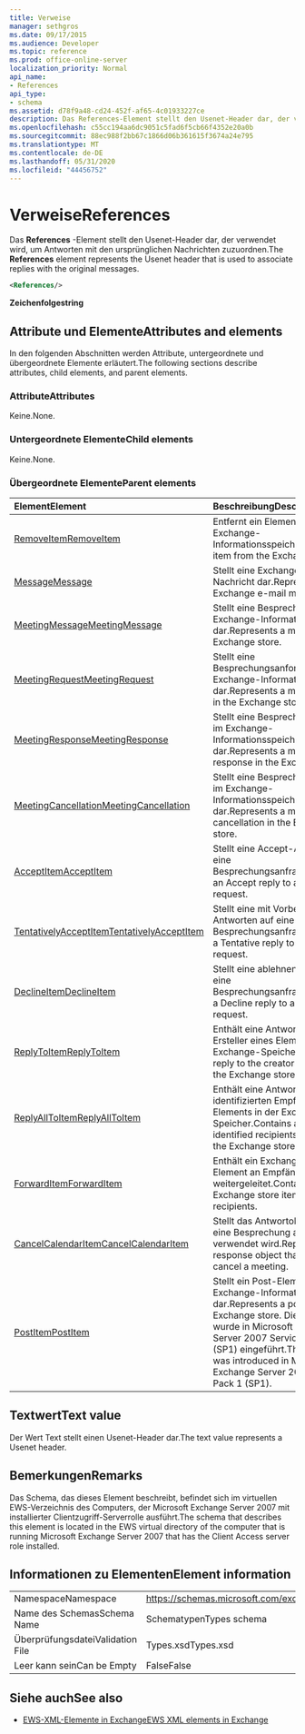 ```yaml
---
title: Verweise
manager: sethgros
ms.date: 09/17/2015
ms.audience: Developer
ms.topic: reference
ms.prod: office-online-server
localization_priority: Normal
api_name:
- References
api_type:
- schema
ms.assetid: d78f9a48-cd24-452f-af65-4c01933227ce
description: Das References-Element stellt den Usenet-Header dar, der verwendet wird, um Antworten mit den ursprünglichen Nachrichten zuzuordnen.
ms.openlocfilehash: c55cc194aa6dc9051c5fad6f5cb66f4352e20a0b
ms.sourcegitcommit: 88ec988f2bb67c1866d06b361615f3674a24e795
ms.translationtype: MT
ms.contentlocale: de-DE
ms.lasthandoff: 05/31/2020
ms.locfileid: "44456752"
---
```

# <a name="references"></a><span data-ttu-id="14b46-103">Verweise</span><span class="sxs-lookup"><span data-stu-id="14b46-103">References</span></span>

<span data-ttu-id="14b46-104">Das **References** -Element stellt den Usenet-Header dar, der verwendet wird, um Antworten mit den ursprünglichen Nachrichten zuzuordnen.</span><span class="sxs-lookup"><span data-stu-id="14b46-104">The **References** element represents the Usenet header that is used to associate replies with the original messages.</span></span> 
  
```xml
<References/>
```

 <span data-ttu-id="14b46-105">**Zeichenfolge**</span><span class="sxs-lookup"><span data-stu-id="14b46-105">**string**</span></span>
## <a name="attributes-and-elements"></a><span data-ttu-id="14b46-106">Attribute und Elemente</span><span class="sxs-lookup"><span data-stu-id="14b46-106">Attributes and elements</span></span>

<span data-ttu-id="14b46-107">In den folgenden Abschnitten werden Attribute, untergeordnete und übergeordnete Elemente erläutert.</span><span class="sxs-lookup"><span data-stu-id="14b46-107">The following sections describe attributes, child elements, and parent elements.</span></span>
  
### <a name="attributes"></a><span data-ttu-id="14b46-108">Attribute</span><span class="sxs-lookup"><span data-stu-id="14b46-108">Attributes</span></span>

<span data-ttu-id="14b46-109">Keine.</span><span class="sxs-lookup"><span data-stu-id="14b46-109">None.</span></span>
  
### <a name="child-elements"></a><span data-ttu-id="14b46-110">Untergeordnete Elemente</span><span class="sxs-lookup"><span data-stu-id="14b46-110">Child elements</span></span>

<span data-ttu-id="14b46-111">Keine.</span><span class="sxs-lookup"><span data-stu-id="14b46-111">None.</span></span>
  
### <a name="parent-elements"></a><span data-ttu-id="14b46-112">Übergeordnete Elemente</span><span class="sxs-lookup"><span data-stu-id="14b46-112">Parent elements</span></span>

|<span data-ttu-id="14b46-113">**Element**</span><span class="sxs-lookup"><span data-stu-id="14b46-113">**Element**</span></span>|<span data-ttu-id="14b46-114">**Beschreibung**</span><span class="sxs-lookup"><span data-stu-id="14b46-114">**Description**</span></span>|
|:-----|:-----|
|[<span data-ttu-id="14b46-115">RemoveItem</span><span class="sxs-lookup"><span data-stu-id="14b46-115">RemoveItem</span></span>](removeitem.md) <br/> |<span data-ttu-id="14b46-116">Entfernt ein Element aus dem Exchange-Informationsspeicher.</span><span class="sxs-lookup"><span data-stu-id="14b46-116">Removes an item from the Exchange store.</span></span>  <br/> |
|[<span data-ttu-id="14b46-117">Message</span><span class="sxs-lookup"><span data-stu-id="14b46-117">Message</span></span>](message-ex15websvcsotherref.md) <br/> |<span data-ttu-id="14b46-118">Stellt eine Exchange-E-Mail-Nachricht dar.</span><span class="sxs-lookup"><span data-stu-id="14b46-118">Represents an Exchange e-mail message.</span></span>  <br/> |
|[<span data-ttu-id="14b46-119">MeetingMessage</span><span class="sxs-lookup"><span data-stu-id="14b46-119">MeetingMessage</span></span>](meetingmessage.md) <br/> |<span data-ttu-id="14b46-120">Stellt eine Besprechung im Exchange-Informationsspeicher dar.</span><span class="sxs-lookup"><span data-stu-id="14b46-120">Represents a meeting in the Exchange store.</span></span>  <br/> |
|[<span data-ttu-id="14b46-121">MeetingRequest</span><span class="sxs-lookup"><span data-stu-id="14b46-121">MeetingRequest</span></span>](meetingrequest.md) <br/> |<span data-ttu-id="14b46-122">Stellt eine Besprechungsanforderung im Exchange-Informationsspeicher dar.</span><span class="sxs-lookup"><span data-stu-id="14b46-122">Represents a meeting request in the Exchange store.</span></span>  <br/> |
|[<span data-ttu-id="14b46-123">MeetingResponse</span><span class="sxs-lookup"><span data-stu-id="14b46-123">MeetingResponse</span></span>](meetingresponse.md) <br/> |<span data-ttu-id="14b46-124">Stellt eine Besprechungsantwort im Exchange-Informationsspeicher dar.</span><span class="sxs-lookup"><span data-stu-id="14b46-124">Represents a meeting response in the Exchange store.</span></span>  <br/> |
|[<span data-ttu-id="14b46-125">MeetingCancellation</span><span class="sxs-lookup"><span data-stu-id="14b46-125">MeetingCancellation</span></span>](meetingcancellation.md) <br/> |<span data-ttu-id="14b46-126">Stellt eine Besprechungsabsage im Exchange-Informationsspeicher dar.</span><span class="sxs-lookup"><span data-stu-id="14b46-126">Represents a meeting cancellation in the Exchange store.</span></span>  <br/> |
|[<span data-ttu-id="14b46-127">AcceptItem</span><span class="sxs-lookup"><span data-stu-id="14b46-127">AcceptItem</span></span>](acceptitem.md) <br/> |<span data-ttu-id="14b46-128">Stellt eine Accept-Antwort auf eine Besprechungsanfrage.</span><span class="sxs-lookup"><span data-stu-id="14b46-128">Represents an Accept reply to a meeting request.</span></span>  <br/> |
|[<span data-ttu-id="14b46-129">TentativelyAcceptItem</span><span class="sxs-lookup"><span data-stu-id="14b46-129">TentativelyAcceptItem</span></span>](tentativelyacceptitem.md) <br/> |<span data-ttu-id="14b46-130">Stellt eine mit Vorbehalt Antworten auf eine Besprechungsanfrage.</span><span class="sxs-lookup"><span data-stu-id="14b46-130">Represents a Tentative reply to a meeting request.</span></span>  <br/> |
|[<span data-ttu-id="14b46-131">DeclineItem</span><span class="sxs-lookup"><span data-stu-id="14b46-131">DeclineItem</span></span>](declineitem.md) <br/> |<span data-ttu-id="14b46-132">Stellt eine ablehnen Antwort auf eine Besprechungsanfrage.</span><span class="sxs-lookup"><span data-stu-id="14b46-132">Represents a Decline reply to a meeting request.</span></span>  <br/> |
|[<span data-ttu-id="14b46-133">ReplyToItem</span><span class="sxs-lookup"><span data-stu-id="14b46-133">ReplyToItem</span></span>](replytoitem.md) <br/> |<span data-ttu-id="14b46-134">Enthält eine Antwort an den Ersteller eines Elements in der Exchange-Speicher.</span><span class="sxs-lookup"><span data-stu-id="14b46-134">Contains a reply to the creator of an item in the Exchange store.</span></span>  <br/> |
|[<span data-ttu-id="14b46-135">ReplyAllToItem</span><span class="sxs-lookup"><span data-stu-id="14b46-135">ReplyAllToItem</span></span>](replyalltoitem.md) <br/> |<span data-ttu-id="14b46-136">Enthält eine Antwort an alle identifizierten Empfänger eines Elements in der Exchange-Speicher.</span><span class="sxs-lookup"><span data-stu-id="14b46-136">Contains a reply to all identified recipients of an item in the Exchange store.</span></span>  <br/> |
|[<span data-ttu-id="14b46-137">ForwardItem</span><span class="sxs-lookup"><span data-stu-id="14b46-137">ForwardItem</span></span>](forwarditem.md) <br/> |<span data-ttu-id="14b46-138">Enthält ein Exchange-Speicher-Element an Empfänger weitergeleitet.</span><span class="sxs-lookup"><span data-stu-id="14b46-138">Contains an Exchange store item to forward to recipients.</span></span>  <br/> |
|[<span data-ttu-id="14b46-139">CancelCalendarItem</span><span class="sxs-lookup"><span data-stu-id="14b46-139">CancelCalendarItem</span></span>](cancelcalendaritem.md) <br/> |<span data-ttu-id="14b46-140">Stellt das Antwortobjekt, das Sie eine Besprechung absagen verwendet wird.</span><span class="sxs-lookup"><span data-stu-id="14b46-140">Represents the response object that is used to cancel a meeting.</span></span>  <br/> |
|[<span data-ttu-id="14b46-141">PostItem</span><span class="sxs-lookup"><span data-stu-id="14b46-141">PostItem</span></span>](postitem.md) <br/> |<span data-ttu-id="14b46-142">Stellt ein Post-Element im Exchange-Informationsspeicher dar.</span><span class="sxs-lookup"><span data-stu-id="14b46-142">Represents a post item in the Exchange store.</span></span> <span data-ttu-id="14b46-143">Dieses Element wurde in Microsoft Exchange Server 2007 Service Pack 1 (SP1) eingeführt.</span><span class="sxs-lookup"><span data-stu-id="14b46-143">This element was introduced in Microsoft Exchange Server 2007 Service Pack 1 (SP1).</span></span>  <br/> |
   
## <a name="text-value"></a><span data-ttu-id="14b46-144">Textwert</span><span class="sxs-lookup"><span data-stu-id="14b46-144">Text value</span></span>

<span data-ttu-id="14b46-145">Der Wert Text stellt einen Usenet-Header dar.</span><span class="sxs-lookup"><span data-stu-id="14b46-145">The text value represents a Usenet header.</span></span>
  
## <a name="remarks"></a><span data-ttu-id="14b46-146">Bemerkungen</span><span class="sxs-lookup"><span data-stu-id="14b46-146">Remarks</span></span>

<span data-ttu-id="14b46-147">Das Schema, das dieses Element beschreibt, befindet sich im virtuellen EWS-Verzeichnis des Computers, der Microsoft Exchange Server 2007 mit installierter Clientzugriff-Serverrolle ausführt.</span><span class="sxs-lookup"><span data-stu-id="14b46-147">The schema that describes this element is located in the EWS virtual directory of the computer that is running Microsoft Exchange Server 2007 that has the Client Access server role installed.</span></span>
  
## <a name="element-information"></a><span data-ttu-id="14b46-148">Informationen zu Elementen</span><span class="sxs-lookup"><span data-stu-id="14b46-148">Element information</span></span>

|||
|:-----|:-----|
|<span data-ttu-id="14b46-149">Namespace</span><span class="sxs-lookup"><span data-stu-id="14b46-149">Namespace</span></span>  <br/> |https://schemas.microsoft.com/exchange/services/2006/types  <br/> |
|<span data-ttu-id="14b46-150">Name des Schemas</span><span class="sxs-lookup"><span data-stu-id="14b46-150">Schema Name</span></span>  <br/> |<span data-ttu-id="14b46-151">Schematypen</span><span class="sxs-lookup"><span data-stu-id="14b46-151">Types schema</span></span>  <br/> |
|<span data-ttu-id="14b46-152">Überprüfungsdatei</span><span class="sxs-lookup"><span data-stu-id="14b46-152">Validation File</span></span>  <br/> |<span data-ttu-id="14b46-153">Types.xsd</span><span class="sxs-lookup"><span data-stu-id="14b46-153">Types.xsd</span></span>  <br/> |
|<span data-ttu-id="14b46-154">Leer kann sein</span><span class="sxs-lookup"><span data-stu-id="14b46-154">Can be Empty</span></span>  <br/> |<span data-ttu-id="14b46-155">False</span><span class="sxs-lookup"><span data-stu-id="14b46-155">False</span></span>  <br/> |
   
## <a name="see-also"></a><span data-ttu-id="14b46-156">Siehe auch</span><span class="sxs-lookup"><span data-stu-id="14b46-156">See also</span></span>



- [<span data-ttu-id="14b46-157">EWS-XML-Elemente in Exchange</span><span class="sxs-lookup"><span data-stu-id="14b46-157">EWS XML elements in Exchange</span></span>](ews-xml-elements-in-exchange.md)

